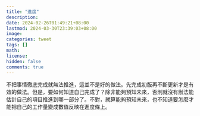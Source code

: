 ```yaml
---
title: "進度"
description: 
date: 2024-02-26T01:49:21+08:00
lastmod: 2024-03-30T23:39:03+08:00
image: 
categories: tweet
tags: []
math: 
license: 
hidden: false
comments: true
---
```


不把事情徹底完成就無法推進，這並不是好的做法。先完成初版再不斷更新才是有效的做法。但是，要如何知道自己完成了？除非能夠預知未來，否則就沒有辦法能估計自己的項目推進到哪一部分了。不對，就算能夠預知未來，也不知道要怎麼才能把自己的工作量變成數值反映在進度條上。


